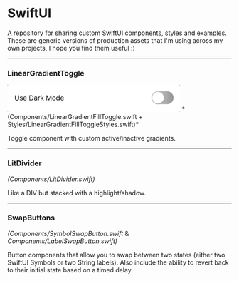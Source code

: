 # SwiftUI
A repository for sharing custom SwiftUI components, styles and examples. These are generic versions of production assets that I'm using across my own projects, I hope you find them useful :)

---

### LinearGradientToggle
<img alt="Linear Gradient Toggle" src="media/LinearGradientToggle.gif">
*(Components/LinearGradientFillToggle.swift + Styles/LinearGradientFillToggleStyles.swift)*

Toggle component with custom active/inactive gradients.

---

### LitDivider
*(Components/LitDivider.swift)*

Like a DIV but stacked with a highlight/shadow.

---

### SwapButtons
*(Components/SymbolSwapButton.swift* & *Components/LabelSwapButton.swift)*

Button components that allow you to swap between two states (either two SwiftUI Symbols or two String labels). Also include the ability to revert back to their initial state based on a timed delay.
